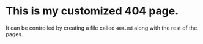 # This is my customized 404 page.

It can be controlled by creating a file called `404.md` along with the rest of the pages.
